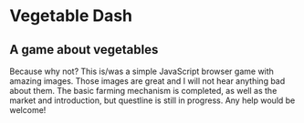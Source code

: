 # Vegetable Dash
## A game about vegetables

Because why not? This is/was a simple JavaScript browser game with amazing images. Those images are great and I will not hear anything bad about them. The basic farming mechanism is completed, as well as the market and introduction, but questline is still in progress. Any help would be welcome!

